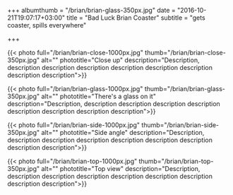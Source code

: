 +++
albumthumb = "/brian/brian-glass-350px.jpg"
date = "2016-10-21T19:07:17+03:00"
title = "Bad Luck Brian Coaster"
subtitle = "gets coaster, spills everywhere"

+++

{{< photo full="/brian/brian-close-1000px.jpg" thumb="/brian/brian-close-350px.jpg" alt="" phototitle="Close up" description="Description, description description description description description description description description">}}

{{< photo full="/brian/brian-glass-1000px.jpg" thumb="/brian/brian-glass-350px.jpg" alt="" phototitle="There's a glass on it" description="Description, description description description description description description description description">}}

{{< photo full="/brian/brian-side-1000px.jpg" thumb="/brian/brian-side-350px.jpg" alt="" phototitle="Side angle" description="Description, description description description description description description description description">}}

{{< photo full="/brian/brian-top-1000px.jpg" thumb="/brian/brian-top-350px.jpg" alt="" phototitle="Top view" description="Description, description description description description description description description description">}}




<!-- if (photos)

// If there are photos in the folder
// -- loop through each photo
// -- look for size marker
// If photo has 1000 in it's name
// -- make a post for it
// ---- title = string - "-" - "numbers"
// ---- ex brian-top-1000px becomes brian top
// -- description is Lipsum Orem/TBD
// -- photo full = full image string
// -- photo thumb = full image string - "0"
// -- build post

{
  for (photos) of photos
{{
  < photo full="/brian/{photo-title}.jpg" thumb="/brian/{photo-title-small}.jpg" alt="" phototitle="Phototitle" description="Description, description description description description description description description description">
}}
} -->
